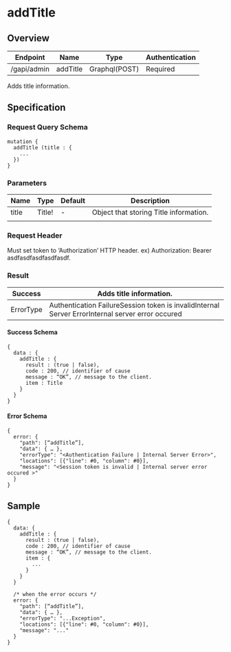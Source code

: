 # addTitle

## Overview

| Endpoint | Name | Type | Authentication |
| --- | --- | --- | --- |
| /gapi/admin | addTitle | Graphql\(POST\) | Required |

Adds title information.

## Specification

### Request Query Schema

```text
mutation {
  addTitle (title : {
    ...
  })
}
```

### Parameters

| Name | Type | Default | Description |
| --- | --- | --- | --- |
| title | Title! | - | Object that storing Title information. |
|  |  |  |  |

### Request Header

Must set token to ‘Authorization’ HTTP header. ex\) Authorization: Bearer asdfasdfasdfasdfasdf.

### Result

| Success | Adds title information. |
| --- | --- |
| ErrorType | Authentication FailureSession token is invalidInternal Server ErrorInternal server error occured |

#### Success Schema

```text
{
  data : {
    addTitle : {
      result : (true | false),
      code : 200, // identifier of cause
      message : “OK”, // message to the client.
      item : Title
    }
  }
}
```

#### Error Schema

```text
{
  error: {
    "path": [“addTitle”],
    "data": { … },
    "errorType": "<Authentication Failure | Internal Server Error>",
    "locations": [{"line": #0, "column": #0}],
    "message": "<Session token is invalid | Internal server error occured >"
  }
}
```

## Sample

```text
{
  data: {
    addTitle : {
      result : (true | false),
      code : 200, // identifier of cause
      message : “OK”, // message to the client.
      item : {
        ...
      }
    }
  }

  /* when the error occurs */
  error: {
    "path": [“addTitle”],
    "data": { … },
    "errorType": "...Exception",
    "locations": [{"line": #0, "column": #0}],
    "message": "..."
  }
}
```

